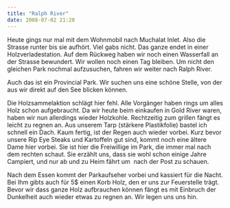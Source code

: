 ```yaml
---
title: "Ralph River"
date: 2008-07-02 21:20
---
```

Heute gings nur mal mit dem Wohnmobil nach Muchalat Inlet. Also die Strasse runter bis sie aufhört. Viel gabs nicht. Das ganze endet in einer Holzverladestation. Auf dem Rückweg haben wir noch einen Wasserfall an der Strasse bewundert. Wir wollen noch einen Tag bleiben. Um nicht den gleichen Park nochmal aufzusuchen, fahren wir weiter nach Ralph River. 

<!--more-->

Auch das ist ein Provincial Park. Wir suchen uns eine schöne Stelle, von der aus wir direkt auf den See blicken können.

Die Holzsammelaktion schlägt hier fehl. Alle Vorgänger haben rings um alles Holz schon aufgebraucht. Da wir heute beim einkaufen in Gold River waren, haben wir nun allerdings wieder Holzkohle. Rechtzeitig zum grillen fängt es leicht zu regnen an. Aus unserem Tarp (stärkere Plastikfolie) bastel ich schnell ein Dach. Kaum fertig, ist der Regen auch wieder vorbei. Kurz bevor unsere Rip Eye Steaks und Kartoffeln gut sind, kommt noch eine ältere Dame hier vorbei. Sie ist hier die Freiwillige im Park, die immer mal nach dem rechten schaut. Sie erzählt uns, dass sie wohl schon einige Jahre Campiert, und nur ab und zu Heim fährt um  nach der Post zu schauen.

Nach dem Essen kommt der Parkaufseher vorbei und kassiert für die Nacht. Bei Ihm gibts auch für 5$ einen Korb Holz, den er uns zur Feuerstelle trägt. Bevor wir dass ganze Holz aufbrauchen können fängt es mit Einbruch der Dunkelheit auch wieder etwas zu regnen an. Wir legen uns uns hin.